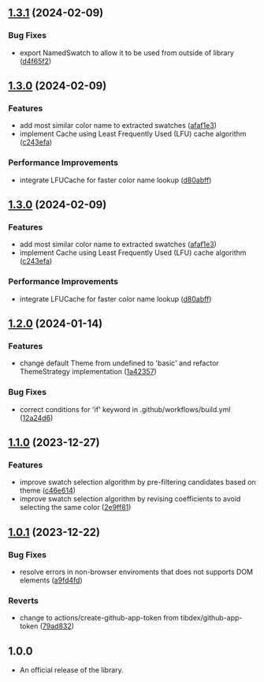 ## [1.3.1](https://github.com/t28hub/auto-palette-ts/compare/v1.3.0...v1.3.1) (2024-02-09)


### Bug Fixes

* export NamedSwatch to allow it to be used from outside of library ([d4f65f2](https://github.com/t28hub/auto-palette-ts/commit/d4f65f205389546fde0efd6122e58b1e7c8a2974))

## [1.3.0](https://github.com/t28hub/auto-palette-ts/compare/v1.2.0...v1.3.0) (2024-02-09)


### Features

* add most similar color name to extracted swatches ([afaf1e3](https://github.com/t28hub/auto-palette-ts/commit/afaf1e3584d9bb39cee77dc86a42f1f8008d4b45))
* implement Cache using Least Frequently Used (LFU) cache algorithm ([c243efa](https://github.com/t28hub/auto-palette-ts/commit/c243efaa4b57109d721fae27dd72a6c6b092c285))


### Performance Improvements

* integrate LFUCache for faster color name lookup ([d80abff](https://github.com/t28hub/auto-palette-ts/commit/d80abff96cee5bc7cfe3e20c84ad919bae4d7a4b))

## [1.3.0](https://github.com/t28hub/auto-palette-ts/compare/v1.2.0...v1.3.0) (2024-02-09)


### Features

* add most similar color name to extracted swatches ([afaf1e3](https://github.com/t28hub/auto-palette-ts/commit/afaf1e3584d9bb39cee77dc86a42f1f8008d4b45))
* implement Cache using Least Frequently Used (LFU) cache algorithm ([c243efa](https://github.com/t28hub/auto-palette-ts/commit/c243efaa4b57109d721fae27dd72a6c6b092c285))


### Performance Improvements

* integrate LFUCache for faster color name lookup ([d80abff](https://github.com/t28hub/auto-palette-ts/commit/d80abff96cee5bc7cfe3e20c84ad919bae4d7a4b))

## [1.2.0](https://github.com/t28hub/auto-palette-ts/compare/v1.1.0...v1.2.0) (2024-01-14)


### Features

* change default Theme from undefined to 'basic' and refactor ThemeStrategy implementation ([1a42357](https://github.com/t28hub/auto-palette-ts/commit/1a423571a5e73953b7b9c9e1abd52b06f39b6c7f))


### Bug Fixes

* correct conditions for 'if' keyword in .github/workflows/build.yml ([12a24d6](https://github.com/t28hub/auto-palette-ts/commit/12a24d69288885aeecac795be4c30c42d0677e35))

## [1.1.0](https://github.com/t28hub/auto-palette-ts/compare/v1.0.1...v1.1.0) (2023-12-27)


### Features

* improve swatch selection algorithm by pre-filtering candidates based on theme ([c46e614](https://github.com/t28hub/auto-palette-ts/commit/c46e614887aaf60b90e15d2fd630844a0742c472))
* improve swatch selection algorithm by revising coefficients to avoid selecting the same color ([2e9ff81](https://github.com/t28hub/auto-palette-ts/commit/2e9ff8197fca0850ca4137d92a6779b5056ea99e))

## [1.0.1](https://github.com/t28hub/auto-palette-ts/compare/v1.0.0...v1.0.1) (2023-12-22)


### Bug Fixes

* resolve errors in non-browser enviroments that does not supports DOM elements ([a9fd4fd](https://github.com/t28hub/auto-palette-ts/commit/a9fd4fdfdcd53ea34fa64ea46da1b8a4ed728d44))


### Reverts

* change to actions/create-github-app-token from tibdex/github-app-token ([79ad832](https://github.com/t28hub/auto-palette-ts/commit/79ad8324926560869f040c7c55f14af782336ee3))

## 1.0.0
- An official release of the library.
